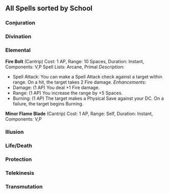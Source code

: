 ## All Spells sorted by School

### Conjuration

### Divination

### Elemental

**Fire Bolt**
(Cantrip)
Cost: 1 AP, Range: 10 Spaces, Duration: Instant, Components: V,P
Spell Lists: Arcane, Primal
*Description:* 
- Spell Attack: You can make a Spell Attack check against a target within range. On a hit, the target takes 2 Fire damage.
*Enhancements:*
- Damage: (1 AP) You deal +1 Fire damage.
- Range: (1 AP) You increase the range by +5 Spaces.
- Burning: (1 AP) The target makes a Physical Save against your DC. On a failure, the target begins Burning. 

**Minor Flame Blade**
(Cantrip)
Cost: 1 AP, Range: Self, Duration: Instant, Components: V,P


### Illusion

### Life/Death

### Protection

### Telekinesis

### Transmutation